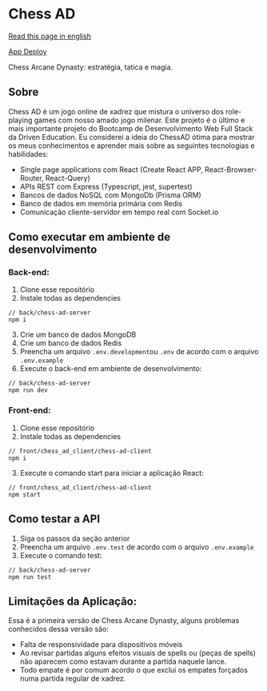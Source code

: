 # Chess AD

[Read this page in english](https://github.com/AldusD/chessad/blob/main/README.md)

[App Deploy](https://chessad.vercel.app)

Chess Arcane Dynasty: estratégia, tatica e magia.

## Sobre

Chess AD é um jogo online de xadrez que mistura o universo dos role-playing games com nosso amado jogo milenar.
Este projeto é o último e mais importante projeto do Bootcamp de Desenvolvimento Web Full Stack da Driven Education. Eu considerei a ideia do ChessAD ótima para mostrar os meus conhecimentos e aprender mais sobre as seguintes tecnologias e habilidades:
- Single page applications com React (Create React APP, React-Browser-Router, React-Query)
- APIs REST com Express (Typescript, jest, supertest)
- Bancos de dados NoSQL com MongoDb (Prisma ORM)
- Banco de dados em memória primária com Redis
- Comunicação cliente-servidor em tempo real com Socket.io

## Como executar em ambiente de desenvolvimento

### Back-end:

1. Clone esse repositório
2. Instale todas as dependencies 

```node
// back/chess-ad-server
npm i
```

3. Crie um banco de dados MongoDB
4. Crie um banco de dados Redis
5. Preencha um arquivo `.env.development`ou `.env` de acordo com o arquivo `.env.example`
6. Execute o back-end em ambiente de desenvolvimento:

```node
// back/chess-ad-server
npm run dev
```

### Front-end:

1. Clone esse repositório
2. Instale todas as dependencies 

```node
// front/chess_ad_client/chess-ad-client
npm i
```

3. Execute o comando start para iniciar a aplicação React:

```node
// front/chess_ad_client/chess-ad-client
npm start
```

## Como testar a API

1. Siga os passos da seção anterior
2. Preencha um arquivo `.env.test` de acordo com o arquivo `.env.example`
3. Execute o comando test:

```node
// back/chess-ad-server
npm run test
```

## Limitações da Aplicação:

Essa é a primeira versão de Chess Arcane Dynasty, alguns problemas conhecidos dessa versão são:
- Falta de responsividade para dispositivos móveis
- Ao revisar partidas alguns efeitos visuais de spells ou (peças de spells) não aparecem como estavam durante a partida naquele lance.
- Todo empate é por comum acordo o que exclui os empates forçados numa partida regular de xadrez. 
